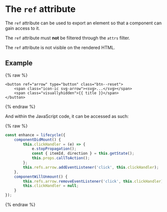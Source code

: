 # The `ref` attribute

The `ref` attribute can be used to export an element so that a component can gain access to it.

The `ref` attribute must **not** be filtered through the `attrs` filter.

The `ref` attribute is not visible on the rendered HTML.

## Example

{% raw %}
```twig
<button ref="arrow" type="button" class="btn--reset">
    <span class="icon-ic svg-arrow"><svg>...</svg></span>
    <span class="visuallyhidden">{{ title }}</span>
</button>
```
{% endraw %}

And within the JavaScript code, it can be accessed as such:

{% raw %}
```js
const enhance = lifecycle({
    componentDidMount() {
        this.clickHandler = (e) => {
            e.stopPropagation();
            const { itemId, direction } = this.getState();
            this.props.callToAction();
        };
        this.refs.arrow.addEventListener('click', this.clickHandler);
    },
    componentWillUnmount() {
        this.refs.arrow.removeEventListener('click', this.clickHandler);
        this.clickHandler = null;
    }
});
```
{% endraw %}
